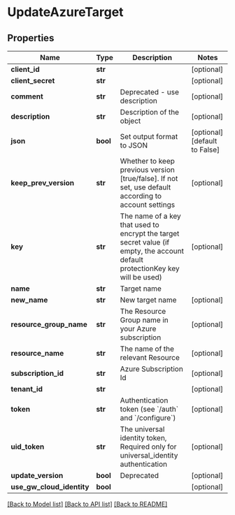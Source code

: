 # UpdateAzureTarget

## Properties
Name | Type | Description | Notes
------------ | ------------- | ------------- | -------------
**client_id** | **str** |  | [optional] 
**client_secret** | **str** |  | [optional] 
**comment** | **str** | Deprecated - use description | [optional] 
**description** | **str** | Description of the object | [optional] 
**json** | **bool** | Set output format to JSON | [optional] [default to False]
**keep_prev_version** | **str** | Whether to keep previous version [true/false]. If not set, use default according to account settings | [optional] 
**key** | **str** | The name of a key that used to encrypt the target secret value (if empty, the account default protectionKey key will be used) | [optional] 
**name** | **str** | Target name | 
**new_name** | **str** | New target name | [optional] 
**resource_group_name** | **str** | The Resource Group name in your Azure subscription | [optional] 
**resource_name** | **str** | The name of the relevant Resource | [optional] 
**subscription_id** | **str** | Azure Subscription Id | [optional] 
**tenant_id** | **str** |  | [optional] 
**token** | **str** | Authentication token (see &#x60;/auth&#x60; and &#x60;/configure&#x60;) | [optional] 
**uid_token** | **str** | The universal identity token, Required only for universal_identity authentication | [optional] 
**update_version** | **bool** | Deprecated | [optional] 
**use_gw_cloud_identity** | **bool** |  | [optional] 

[[Back to Model list]](../README.md#documentation-for-models) [[Back to API list]](../README.md#documentation-for-api-endpoints) [[Back to README]](../README.md)


